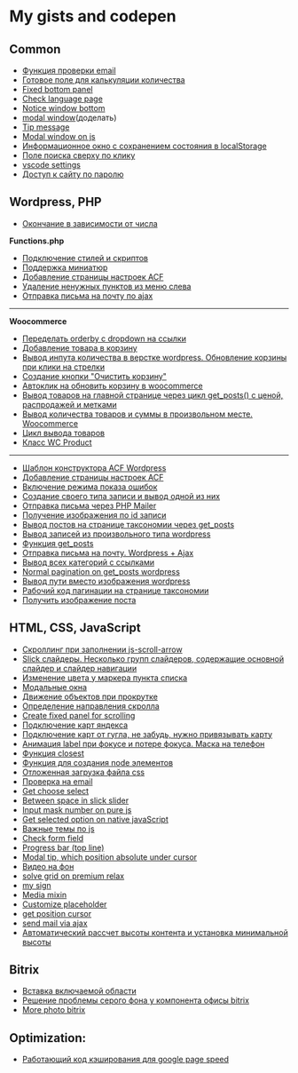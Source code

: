 # My gists and codepen

Common
-----------------
- [Функция проверки email](https://gist.github.com/Postnov/0479fb1ed6126347c7e82aa620b62b3a)
- [Готовое поле для калькуляции количества](https://codepen.io/dan_postnov/pen/yxVvxE)
- [Fixed bottom panel](https://codepen.io/dan_postnov/pen/rZdVMd)
- [Check language page](https://codepen.io/dan_postnov/pen/BPOygQ)
- [Notice window bottom](https://codepen.io/dan_postnov/pen/EppJGd)
- [modal window](https://codepen.io/dan_postnov/pen/mKVGZj)(доделать)
- [Tip message](https://codepen.io/dan_postnov/pen/qKOYzx)
- [Modal window on js](https://codepen.io/dan_postnov/pen/gjBqPb)
- [Информационное окно с сохранением состояния в localStorage](https://codepen.io/dan_postnov/pen/ZMjGxL)
- [Поле поиска сверху по клику](https://codepen.io/dan_postnov/pen/YOjGZp)
- [vscode settings](https://gist.github.com/Postnov/1e89e3d0570855a19e746c7978114da0)
- [Доступ к сайту по паролю](https://gist.github.com/Postnov/640749b1598745ef2b447040412a1b1e)

Wordpress, PHP
-----------------
- [Окончание в зависимости от числа](https://gist.github.com/Postnov/06f3f87c10ae0e0b8f55740bcf56f646)

**Functions.php**
- [Подключение стилей и скриптов](https://gist.github.com/Postnov/20e3f8d41dd201d7e3c84c83bfcb6fda)
- [Поддержка миниатюр](https://gist.github.com/Postnov/52516cc89c71e073b450dc6d990a3259)
- [Добавление страницы настроек ACF](https://gist.github.com/Postnov/7f6ce83ff88aa18a603639a5f53c469a)
- [Удаление ненужных пунктов из меню слева](https://gist.github.com/Postnov/ae17561cbe811b91103f4e01355c118a)
- [Отправка письма на почту по ajax](https://gist.github.com/Postnov/178d34805753efc3213fed1aa6aef55b)
- -----------------
**Woocommerce**
- [Переделать orderby с dropdown на ссылки](https://gist.github.com/Postnov/2bfda56648f1a2bd8d0e741fc1590c85)
- [Добавление товара в корзину](https://gist.github.com/Postnov/867ee9d630caad1c2ef0241221bc1f71)
- [Вывод инпута количества в верстке wordpress. Обновление корзины при клики на стрелки](https://gist.github.com/Postnov/d8c7b6c7e3e1a58289e1d1acc16a94df)
- [Создание кнопки "Очистить корзину"](https://gist.github.com/Postnov/1120519976cf9c6a24d2a74850628a0e)
- [Автоклик на обновить корзину в woocommerce](https://gist.github.com/Postnov/f2d1a9977e920f6341c54b78d465079f)
- [Вывод товаров на главной странице через цикл get_posts() с ценой, распродажей и метками](https://gist.github.com/Postnov/4f172c7ea675730a2772df309b7b633c)
- [Вывод количества товаров и суммы в произвольном месте. Woocommerce](https://gist.github.com/Postnov/eb8d446863f8161feade71fe7470a05a)
- [Цикл вывода товаров](https://gist.github.com/Postnov/76d9bbbc82f8219e5b0a5a5327e97753)
- [Класс WC Product](https://docs.woocommerce.com/wc-apidocs/class-WC_Product.html)
- ----------------------
- [Шаблон конструктора ACF Wordpress](https://gist.github.com/Postnov/1ab98bdde9767b5505b2d35dba41e24b/edit)
- [Добавление страницы настроек ACF](https://gist.github.com/Postnov/def4cc36f272e7d8a2fa671eecb869d5)
- [Включение режима показа ошибок](https://gist.github.com/Postnov/fdeb6ae841cc204f29ead4d9e55f7933)
- [Создание своего типа записи и вывод одной из них](https://gist.github.com/Postnov/2252854f474e842eb1cd29760cb94351)
- [Отправка письма через PHP Mailer](https://gist.github.com/Postnov/6f6524c4756dfca06d0233d25b290207)
- [Получение изображения по id записи](https://gist.github.com/Postnov/241ddc090c224198360a5b5e44759345)
- [Вывод постов на странице таксономии через get_posts](https://gist.github.com/Postnov/42e1e373c243831b6d7e18d0819af3f7)
- [Вывод записей из произвольного типа wordpress](https://gist.github.com/Postnov/c7c96d35897893e2a152b45dfba13411)
- [Функция get_posts](https://gist.github.com/Postnov/525939a011b7b7970b752a653711288c)
- [Отправка письма на почту. Wordpress + Ajax](https://gist.github.com/Postnov/ac29ba1e6deac981f86d2a1125b4f688)
- [Вывод всех категорий с ссылками](https://gist.github.com/Postnov/24325186c78b43e3be6d74b6526277a3)
- [Normal pagination on get_posts wordpress](https://gist.github.com/Postnov/8ee2db483bc9aa750a71101386902212)
- [Вывод пути вместо изображения wordpress](https://gist.github.com/Postnov/3548072f4e17c0fc96e6b7d1eec1d63d)
- [Рабочий код пагинации на странице таксономии](https://gist.github.com/Postnov/47605d76a0c7b9d91d288fadf2f51bf3)
- [Получить изображение поста](https://gist.github.com/Postnov/dd4836ba472f7d85fe311081751b9394)

HTML, CSS, JavaScript
-------------
- [Скроллинг при заполнении js-scroll-arrow](https://gist.github.com/Postnov/cdf3e37d9cda2799a620061aecc9bd8e)
- [Slick слайдеры. Несколько групп слайдеров, содержащие основной слайдер и слайдер навигации](https://gist.github.com/Postnov/b0ef24c508b5916df8dc47589913aebf)
- [Изменение цвета у маркера пункта списка](https://codepen.io/dan_postnov/pen/MzMxRm)
- [Модальные окна](https://gist.github.com/Postnov/7c06dc97a3a5859eb578f9cae066c087)
- [Движение объектов при прокрутке](https://gist.github.com/Postnov/a736ed059ce10458811cd66bec6f1a62)
- [Определение направления скролла](https://gist.github.com/Postnov/486a81b66eb4743f159eca673c81161c)
- [Create fixed panel for scrolling](https://gist.github.com/Postnov/aeffca38d9b605615ba4320a5bbc44dd)
- [Подключение карт яндекса](https://gist.github.com/Postnov/a56a47535ec34099e110c064b6a70796)
- [Подключение карт от гугла, не забудь, нужно привязывать карту](https://gist.github.com/Postnov/bafe056cdc553c377ab8dfb66f646a7d)
- [Анимация label при фокусе и потере фокуса. Маска на телефон](https://gist.github.com/Postnov/93fb361c114301ad896dd7a4d6f9c15e)
- [Функция closest](https://gist.github.com/Postnov/cc9f4592926de1c07c81a775437eed50)
- [Функция для создания node элементов](https://gist.github.com/Postnov/bd7cd68cbd06efb23de1dbf458267790)
- [Отложенная загрузка файла css](https://gist.github.com/Postnov/353a47459e4376f943dd6f84cf8c5d59)
- [Проверка на email](https://gist.github.com/Postnov/5abf67120804ceaabebf9d04b8af95fa)
- [Get choose select](https://codepen.io/dan_postnov/pen/wXKKgr)
- [Between space in slick slider](https://gist.github.com/Postnov/92873486fc7326540d3771d3ee96778b)
- [Input mask number on pure js](https://gist.github.com/Postnov/e5852009b16bf56b2f2192136c2189ac)
- [Get selected option on native javaScript](https://gist.github.com/Postnov/71614031e5126203599889ffe32afcf6)
- [Важные темы по js](https://gist.github.com/Postnov/2934e20d56bfd9b0f70dc976feaed91d)
- [Check form field](https://gist.github.com/Postnov/046ff676f8e02def1212b300acd41ae5)
- [Progress bar (top line)](https://gist.github.com/Postnov/b6d0c1f8efc0e9001d2656ca557613af)
- [Modal tip, which position absolute under cursor](https://gist.github.com/Postnov/95b1af1c9fa6f7455da06da8c463b53f)
- [Видео на фон](https://gist.github.com/Postnov/a041aca78054b179f3af2afd470173c8) 
- [solve grid on premium relax](https://gist.github.com/Postnov/969a74f9699d75d1feff7cff942254a9)
- [my sign](https://gist.github.com/Postnov/3e02032c4cf35292cb43960c5e7755f8)
- [Media mixin](https://gist.github.com/Postnov/ef39855e1e73d4b4109c1c16a525444f)
- [Customize placeholder](https://gist.github.com/Postnov/6a5feb40c7496fe1b1db5cb883bfe31a)
- [get position cursor](https://gist.github.com/Postnov/34927fe225c28a5e061ddf57632d3560)
- [send mail via ajax](https://gist.github.com/Postnov/ab73c2ca95fd4895ab1399cebd3ad887)
- [Автоматический рассчет высоты контента и установка минимальной высоты](https://codepen.io/dan_postnov/pen/EdYoVe)

Bitrix
-----------------
- [Вставка включаемой области](https://gist.github.com/Postnov/daccc0d87d4cbba458c77dceaebed83c)
- [Решение проблемы серого фона у компонента офисы bitrix](https://gist.github.com/Postnov/a1e4780a256739f648ed928b43d76961)
- [More photo bitrix](https://gist.github.com/Postnov/1638951b8acc432dd032d899d0ab4e09)



Optimization:
----------------
- [Работающий код кэширования для google page speed](https://gist.github.com/Postnov/b3e5afd92d05a93df9a2b73fbcd31351)
